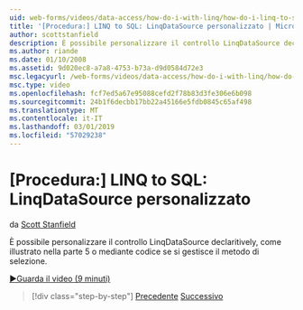 ```yaml
---
uid: web-forms/videos/data-access/how-do-i-with-linq/how-do-i-linq-to-sql-custom-linqdatasource
title: '[Procedura:] LINQ to SQL: LinqDataSource personalizzato | Microsoft Docs'
author: scottstanfield
description: È possibile personalizzare il controllo LinqDataSource declaritively, come illustrato nella parte 5 o mediante codice se si gestisce il metodo di selezione.
ms.author: riande
ms.date: 01/10/2008
ms.assetid: 9d020ec8-a7a8-4753-b73a-d9d0584d72e3
msc.legacyurl: /web-forms/videos/data-access/how-do-i-with-linq/how-do-i-linq-to-sql-custom-linqdatasource
msc.type: video
ms.openlocfilehash: fcf7ed5a67e95088cefd2f78b83d3fe306e6b098
ms.sourcegitcommit: 24b1f6decbb17bb22a45166e5fdb0845c65af498
ms.translationtype: MT
ms.contentlocale: it-IT
ms.lasthandoff: 03/01/2019
ms.locfileid: "57029238"
---
```

<a name="how-do-i-linq-to-sql-custom-linqdatasource"></a>[Procedura:] LINQ to SQL: LinqDataSource personalizzato
====================
da [Scott Stanfield](https://github.com/scottstanfield)

È possibile personalizzare il controllo LinqDataSource declaritively, come illustrato nella parte 5 o mediante codice se si gestisce il metodo di selezione.

[&#9654;Guarda il video (9 minuti)](https://channel9.msdn.com/Blogs/ASP-NET-Site-Videos/how-do-i-linq-to-sql-custom-linqdatasource)

> [!div class="step-by-step"]
> [Precedente](how-do-i-linq-to-sql-linqdatasource.md)
> [Successivo](how-do-i-linq-to-sql-using-stored-procedures.md)
